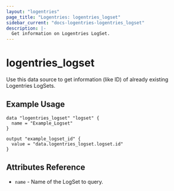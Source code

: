 ```yaml
---
layout: "logentries"
page_title: "Logentries: logentries_logset"
sidebar_current: "docs-logentries-logentries_logset"
description: |-
  Get information on Logentries LogSet.
---
```


# logentries\_logset

Use this data source to get information (like ID) of already existing Logentries LogSets.

## Example Usage

```hcl
data "logentries_logset" "logset" {
  name = "Example_Logset"
}

output "example_logset_id" {
  value = "data.logentries_logset.logset.id"
}
```

## Attributes Reference

* `name` - Name of the LogSet to query.
